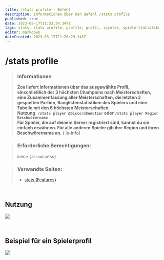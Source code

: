 ```yaml
---
title: /stats profile - Befehl
description: Informationen über den Befehl /stats profile
published: true
date: 2023-08-17T11:53:34.347Z
tags: stats, stats profile, profile, profil, spieler, spielerstatistiken
editor: markdown
dateCreated: 2023-08-17T11:20:29.143Z
---
```


# /stats profile

>### Informationen
>**Zoe liefert Informationen über das ausgewählte Profil, einschließlich der 3 höchsten Champions nach Meisterschaften, eine Zusammenfassung aller Meisterschaften, die letzten 3 gespielten Partien, Ranglistenstatistiken des Spielers und eine Tabelle mit den 6 höchsten Meisterschaften.** <br>
>**Nutzung: `/stats player @DiscordBenutzer` oder `/stats player Region Beschwörername`** <br>
>**Für Spieler, die auf deinem Server registriert sind, kannst du sie einfach erwähnen. Für alle anderen Spieler gib ihre Region und ihren Beschwörername an.**
>{.is-info}

>### Erforderliche Berechtigungen:
> *keine*
>{.is-success}

>### Verwandte Seiten:
>-   [stats (Features)](https://wiki.zoe-discord-bot.ch/en/commands/stats)

<br>


## Nutzung

![](/new_stats_profile.gif)

<br>

## Beispiel für ein Spielerprofil

![](/new_statsprofile_cropped.png)